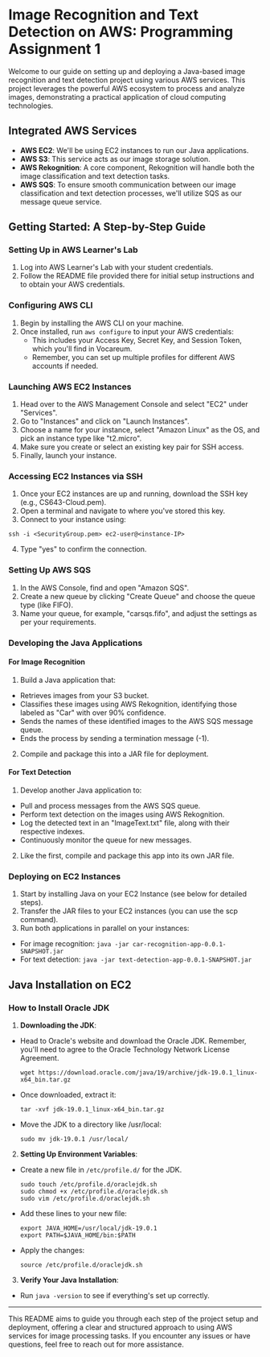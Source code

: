 # Image Recognition and Text Detection on AWS: Programming Assignment 1

Welcome to our guide on setting up and deploying a Java-based image recognition and text detection project using various AWS services. This project leverages the powerful AWS ecosystem to process and analyze images, demonstrating a practical application of cloud computing technologies.

## Integrated AWS Services
- **AWS EC2**: We'll be using EC2 instances to run our Java applications.
- **AWS S3**: This service acts as our image storage solution.
- **AWS Rekognition**: A core component, Rekognition will handle both the image classification and text detection tasks.
- **AWS SQS**: To ensure smooth communication between our image classification and text detection processes, we'll utilize SQS as our message queue service.

## Getting Started: A Step-by-Step Guide

### Setting Up in AWS Learner's Lab
1. Log into AWS Learner's Lab with your student credentials.
2. Follow the README file provided there for initial setup instructions and to obtain your AWS credentials.

### Configuring AWS CLI
1. Begin by installing the AWS CLI on your machine.
2. Once installed, run `aws configure` to input your AWS credentials:
   - This includes your Access Key, Secret Key, and Session Token, which you'll find in Vocareum.
   - Remember, you can set up multiple profiles for different AWS accounts if needed.

### Launching AWS EC2 Instances
1. Head over to the AWS Management Console and select "EC2" under "Services".
2. Go to "Instances" and click on "Launch Instances".
3. Choose a name for your instance, select "Amazon Linux" as the OS, and pick an instance type like "t2.micro".
4. Make sure you create or select an existing key pair for SSH access.
5. Finally, launch your instance.

### Accessing EC2 Instances via SSH
1. Once your EC2 instances are up and running, download the SSH key (e.g., CS643-Cloud.pem).
2. Open a terminal and navigate to where you've stored this key.
3. Connect to your instance using:
```
ssh -i <SecurityGroup.pem> ec2-user@<instance-IP>
```
4. Type "yes" to confirm the connection.

### Setting Up AWS SQS
1. In the AWS Console, find and open "Amazon SQS".
2. Create a new queue by clicking "Create Queue" and choose the queue type (like FIFO).
3. Name your queue, for example, "carsqs.fifo", and adjust the settings as per your requirements.

### Developing the Java Applications

#### For Image Recognition
1. Build a Java application that:
- Retrieves images from your S3 bucket.
- Classifies these images using AWS Rekognition, identifying those labeled as "Car" with over 90% confidence.
- Sends the names of these identified images to the AWS SQS message queue.
- Ends the process by sending a termination message (-1).
2. Compile and package this into a JAR file for deployment.

#### For Text Detection
1. Develop another Java application to:
- Pull and process messages from the AWS SQS queue.
- Perform text detection on the images using AWS Rekognition.
- Log the detected text in an "ImageText.txt" file, along with their respective indexes.
- Continuously monitor the queue for new messages.
2. Like the first, compile and package this app into its own JAR file.

### Deploying on EC2 Instances
1. Start by installing Java on your EC2 Instance (see below for detailed steps).
2. Transfer the JAR files to your EC2 instances (you can use the scp command).
3. Run both applications in parallel on your instances:
- For image recognition: `java -jar car-recognition-app-0.0.1-SNAPSHOT.jar`
- For text detection: `java -jar text-detection-app-0.0.1-SNAPSHOT.jar`

## Java Installation on EC2

### How to Install Oracle JDK
1. **Downloading the JDK**:
- Head to Oracle's website and download the Oracle JDK. Remember, you'll need to agree to the Oracle Technology Network License Agreement.
  ```
  wget https://download.oracle.com/java/19/archive/jdk-19.0.1_linux-x64_bin.tar.gz
  ```
- Once downloaded, extract it:
  ```
  tar -xvf jdk-19.0.1_linux-x64_bin.tar.gz
  ```
- Move the JDK to a directory like /usr/local:
  ```
  sudo mv jdk-19.0.1 /usr/local/
  ```

2. **Setting Up Environment Variables**:
- Create a new file in `/etc/profile.d/` for the JDK.
  ```
  sudo touch /etc/profile.d/oraclejdk.sh
  sudo chmod +x /etc/profile.d/oraclejdk.sh
  sudo vim /etc/profile.d/oraclejdk.sh
  ```
- Add these lines to your new file:
  ```
  export JAVA_HOME=/usr/local/jdk-19.0.1
  export PATH=$JAVA_HOME/bin:$PATH
  ```
- Apply the changes:
  ```
  source /etc/profile.d/oraclejdk.sh
  ```

3. **Verify Your Java Installation**:
- Run `java -version` to see if everything's set up correctly.

---

This README aims to guide you through each step of the project setup and deployment, offering a clear and structured approach to using AWS services for image processing tasks. If you encounter any issues or have questions, feel free to reach out for more assistance.

